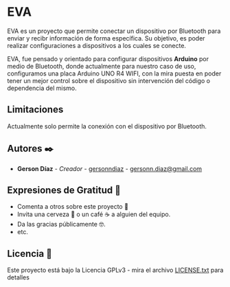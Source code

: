
# EVA

EVA es un proyecto que permite conectar un dispositivo por Bluetooth para enviar y recibr información de forma específica. Su objetivo, es poder realizar configuraciones a dispositivos a los cuales se conecte.

EVA, fue pensado y orientado para configurar dispositivos **Arduino** por medio de Bluetooth, donde actualmente para nuestro caso de uso, configuramos una placa Arduino UNO R4 WIFI, con la mira puesta en poder tener un mejor control sobre el dispositivo sin intervención del código o dependencia del mismo.

## Limitaciones

Actualmente solo permite la conexión con el dispositivo por Bluetooth.

## Autores ✒️

* **Gerson Díaz** - *Creador* - [gersonndiaz](https://github.com/gersonndiaz) - gersonn.diaz@gmail.com

## Expresiones de Gratitud 🎁

* Comenta a otros sobre este proyecto 📢
* Invita una cerveza 🍺 o un café ☕ a alguien del equipo. 
* Da las gracias públicamente 🤓.
* etc.

## Licencia 📄

Este proyecto está bajo la Licencia GPLv3 - mira el archivo [LICENSE.txt](LICENSE.txt) para detalles